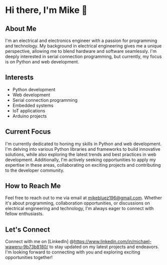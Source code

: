 # Hi there, I'm Mike 👋

## About Me
I'm an electrical and electronics engineer with a passion for programming and technology. My background in electrical engineering gives me a unique perspective, allowing me to blend hardware and software seamlessly. I'm deeply interested in serial connection programming, but currently, my focus is on Python and web development. 

## Interests
- Python development
- Web development
- Serial connection programming
- Embedded systems
- IoT applications
- Arduino projects

## Current Focus
I'm currently dedicated to honing my skills in Python and web development. I'm delving into various Python libraries and frameworks to build innovative solutions, while also exploring the latest trends and best practices in web development. Additionally, I'm actively seeking opportunities to apply my expertise in these areas, collaborating on exciting projects and contributing to the developer community.

## How to Reach Me
Feel free to reach out to me via email at [mikebluez196@gmail.com](mailto:mikebluez196@gmail.com). Whether it's about programming, collaboration opportunities, or discussions on electrical engineering and technology, I'm always eager to connect with fellow enthusiasts.

## Let's Connect
Connect with me on [LinkedIn] @https://www.linkedin.com/in/michael-waweru-9b73b8180/ to stay updated on my latest projects and endeavors. I'm looking forward to connecting with you and exploring exciting opportunities together!


